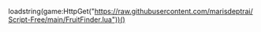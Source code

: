 loadstring(game:HttpGet("https://raw.githubusercontent.com/marisdeptrai/Script-Free/main/FruitFinder.lua"))()

